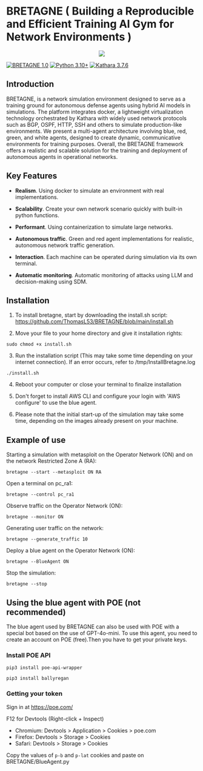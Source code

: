 # BRETAGNE ( Building a Reproducible and Efficient Training AI Gym for Network Environments )
<p align="center">
	<img src="https://encrypted-tbn0.gstatic.com/images?q=tbn:ANd9GcTswnKnRyT66EAWPeL_jRgceNbkJOuxkppM5QNCwwZGkNLgzmwArWHOjEgbbvw1-5dj954&usqp=CAU"/>  
</p>

[![BRETAGNE 1.0](https://img.shields.io/badge/BRETAGNE-1.0-white.svg)](https://github.com/ThomasL53/BRETAGNE)
[![Python 3.10+](https://img.shields.io/badge/python-3.10+-blue.svg)](https://www.python.org/downloads/release/python-31013/)
[![Kathara 3.7.6](https://img.shields.io/badge/Kathara-3.7.6-red.svg)](https://www.kathara.org/download.html)

## Introduction
 BRETAGNE, is a network simulation environment designed to serve as a training ground for autonomous defense agents using hybrid AI models in simulations. The platform integrates docker, a lightweight virtualization technology orchestrated by Kathara with widely used network protocols such as BGP, OSPF, HTTP, SSH and others to simulate production-like environments. We present a multi-agent architecture involving blue, red, green, and white agents, designed to create dynamic, communicative environments for training purposes. Overall, the BRETAGNE framework offers a realistic and scalable solution for the training and deployment of autonomous agents in operational networks.

## Key Features

- **Realism**. Using docker to simulate an environment with real implementations.

- **Scalability**. Create your own network scenario quickly with built-in python functions.

- **Performant**. Using containerization to simulate large networks.

- **Autonomous traffic**. Green and red agent implementations for realistic, autonomous network traffic generation.
  
- **Interaction**. Each machine can be operated during simulation via its own terminal.

- **Automatic monitoring**. Automatic monitoring of attacks using LLM and decision-making using SDM.


## Installation
1. To install bretagne, start by downloading the install.sh script: https://github.com/ThomasL53/BRETAGNE/blob/main/install.sh

2. Move your file to your home directory and give it installation rights:
```shell
sudo chmod +x install.sh
```
3. Run the installation script (This may take some time depending on your internet connection). If an error occurs, refer to /tmp/InstallBretagne.log
```shell
./install.sh
```
4. Reboot your computer or close your terminal to finalize installation

5. Don't forget to install AWS CLI and configure your login with 'AWS configure' to use the blue agent.

6. Please note that the initial start-up of the simulation may take some time, depending on the images already present on your machine. 

## Example of use
Starting a simulation with metasploit on the Operator Network (ON) and on the network Restricted Zone A (RA):
```shell
bretagne --start --metasploit ON RA
```
Open a terminal on pc_ra1:
```shell
bretagne --control pc_ra1
```
Observe traffic on the Operator Network (ON):
```shell
bretagne --monitor ON
```
Generating user traffic on the network:
```shell
bretagne --generate_traffic 10
```
Deploy a blue agent on the Operator Network (ON):
```shell
bretagne --BlueAgent ON
```
Stop the simulation:
```shell
bretagne --stop
```

## Using the blue agent with POE (not recommended) 
The blue agent used by BRETAGNE can also be used with POE with a special bot based on the use of GPT-4o-mini.
To use this agent, you need to create an account on POE (free).Then you have to get your private keys.

### Install POE API

`pip3 install poe-api-wrapper`

`pip3 install ballyregan`

### Getting your token
Sign in at https://poe.com/

F12 for Devtools (Right-click + Inspect)
- Chromium: Devtools > Application > Cookies > poe.com
- Firefox: Devtools > Storage > Cookies
- Safari: Devtools > Storage > Cookies

Copy the values of `p-b` and `p-lat` cookies and paste on BRETAGNE/BlueAgent.py

